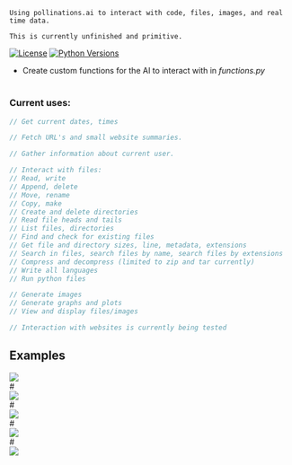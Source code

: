 ```
Using pollinations.ai to interact with code, files, images, and real time data.

This is currently unfinished and primitive.
```
[![License](https://img.shields.io/badge/license-MIT-blue.svg)](https://github.com/toolkitr/tkr/blob/main/LICENSE)
[![Python Versions](https://img.shields.io/badge/python-3.7%20|%203.8%20|%203.9%20|%203.10%20|%203.11%20|%203.12%20-blue)](https://www.python.org/downloads/)
- Create custom functions for the AI to interact with in *functions.py*
#
### Current uses:
```js
// Get current dates, times

// Fetch URL's and small website summaries.

// Gather information about current user.

// Interact with files:
// Read, write
// Append, delete
// Move, rename
// Copy, make
// Create and delete directories
// Read file heads and tails
// List files, directories
// Find and check for existing files
// Get file and directory sizes, line, metadata, extensions
// Search in files, search files by name, search files by extensions
// Compress and decompress (limited to zip and tar currently)
// Write all languages
// Run python files

// Generate images
// Generate graphs and plots
// View and display files/images

// Interaction with websites is currently being tested
```

## Examples
<div id="header">
  <img src="image1"/>
</div>
#
<div id="header">
  <img src="image2"/>
</div>
#
<div id="header">
  <img src="image3"/>
</div>
#
<div id="header">
  <img src="image4"/>
</div>
#
<div id="header">
  <img src="image5"/>
</div>

